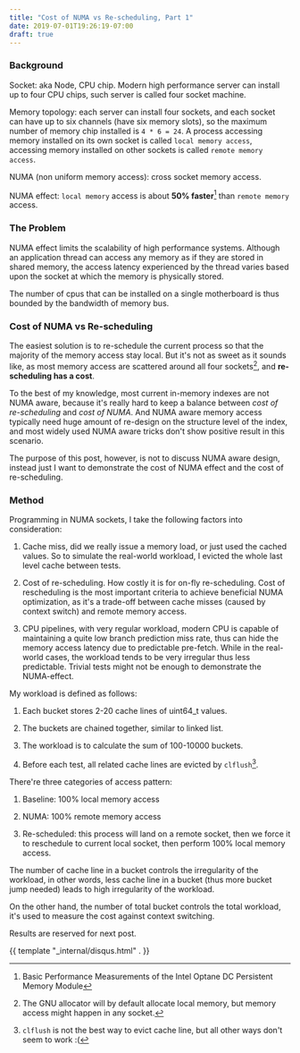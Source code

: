 ```yaml
---
title: "Cost of NUMA vs Re-scheduling, Part 1"
date: 2019-07-01T19:26:19-07:00
draft: true 
---
```


### Background

Socket: aka Node, CPU chip. Modern high performance server can install up to four CPU chips, such server is called four socket machine.

Memory topology: each server can install four sockets, and each socket can have up to six channels (have six memory slots), so the maximum number of memory chip installed is `4 * 6 = 24`. 
A process accessing memory installed on its own socket is called `local memory access`, accessing memory installed on other sockets is called `remote memory access`. 

NUMA (non uniform memory access): cross socket memory access.

NUMA effect: `local memory` access is about **50% faster**[^1] than `remote memory` access. 


### The Problem

NUMA effect limits the scalability of high performance systems. Although an application thread can access any memory as if they are stored in shared memory, the access latency experienced by the thread varies based upon the socket at which the memory is physically stored.

The number of cpus that can be installed on a single motherboard is thus bounded by the bandwidth of memory bus. 

### Cost of NUMA vs Re-scheduling 

The easiest solution is to re-schedule the current process so that the majority of the memory access stay local. But it's not as sweet as it sounds like, as most memory access are scattered around all four sockets[^2], and **re-scheduling has a cost**.

To the best of my knowledge, most current in-memory indexes are not NUMA aware, because it's really hard to keep a balance between *cost of re-scheduling* and *cost of NUMA*. 
And NUMA aware memory access typically need huge amount of re-design on the structure level of the index, and most widely used NUMA aware tricks don't show positive result in this scenario.

The purpose of this post, however, is not to discuss NUMA aware design, instead just I want to demonstrate the cost of NUMA effect and the cost of re-scheduling.


### Method

Programming in NUMA sockets, I take the following factors into consideration:

1. Cache miss, did we really issue a memory load, or just used the cached values. So to simulate the real-world workload, I evicted the whole last level cache between tests.

2. Cost of re-scheduling. How costly it is for on-fly re-scheduling. Cost of rescheduling is the most important criteria to achieve beneficial NUMA optimization, as it's a trade-off between cache misses (caused by context switch) and remote memory access.

3. CPU pipelines, with very regular workload, modern CPU is capable of maintaining a quite low branch prediction miss rate, thus can hide the memory access latency due to predictable pre-fetch. While in the real-world cases, the workload tends to be very irregular thus less predictable. Trivial tests might not be enough to demonstrate the NUMA-effect.

My workload is defined as follows:

1. Each bucket stores 2-20 cache lines of uint64_t values.

2. The buckets are chained together, similar to linked list.

3. The workload is to calculate the sum of 100-10000 buckets.

4. Before each test, all related cache lines are evicted by `clflush`[^3].

There're three categories of access pattern:

1. Baseline: 100% local memory access

2. NUMA: 100% remote memory access

3. Re-scheduled: this process will land on a remote socket, then we force it to reschedule to current local socket, then perform 100% local memory access.

The number of cache line in a bucket controls the irregularity of the workload, in other words, less cache line in a bucket (thus more bucket jump needed) leads to high irregularity of the workload.

On the other hand, the number of total bucket controls the total workload, it's used to measure the cost against context switching.  


Results are reserved for next post.


[^1]: Basic Performance Measurements of the Intel Optane DC Persistent Memory Module

[^2]: The GNU allocator will by default allocate local memory, but memory access might happen in any socket.

[^3]: `clflush` is not the best way to evict cache line, but all other ways don't seem to work :(


{{ template "_internal/disqus.html" . }}

